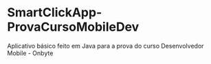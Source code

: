 # SmartClickApp-ProvaCursoMobileDev
Aplicativo básico feito em Java para a prova do curso Desenvolvedor Mobile - Onbyte 
